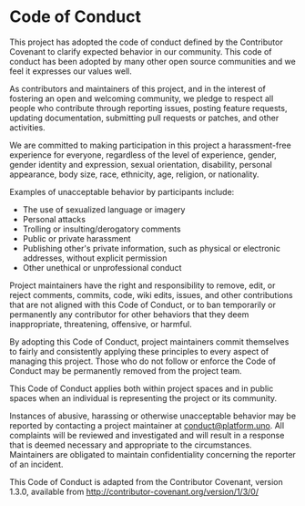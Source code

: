 # Code of Conduct

This project has adopted the code of conduct defined by the Contributor Covenant to clarify expected behavior in our community. This code of conduct has been adopted by many other open source communities and we feel it expresses our values well. 

As contributors and maintainers of this project, and in the interest of fostering an open and welcoming community, we pledge to respect all people who contribute through reporting issues, posting feature requests, updating documentation, submitting pull requests or patches, and other activities.

We are committed to making participation in this project a harassment-free experience for everyone, regardless of the level of experience, gender, gender identity and expression, sexual orientation, disability, personal appearance, body size, race, ethnicity, age, religion, or nationality.

Examples of unacceptable behavior by participants include:

- The use of sexualized language or imagery
- Personal attacks
- Trolling or insulting/derogatory comments
- Public or private harassment
- Publishing other's private information, such as physical or electronic addresses, without explicit permission
- Other unethical or unprofessional conduct

Project maintainers have the right and responsibility to remove, edit, or reject comments, commits, code, wiki edits, issues, and other contributions that are not aligned with this Code of Conduct, or to ban temporarily or permanently any contributor for other behaviors that they deem inappropriate, threatening, offensive, or harmful.

By adopting this Code of Conduct, project maintainers commit themselves to fairly and consistently applying these principles to every aspect of managing this project. Those who do not follow or enforce the Code of Conduct may be permanently removed from the project team.

This Code of Conduct applies both within project spaces and in public spaces when an individual is representing the project or its community.

Instances of abusive, harassing or otherwise unacceptable behavior may be reported by contacting a project maintainer at conduct@platform.uno. All complaints will be reviewed and investigated and will result in a response that is deemed necessary and appropriate to the circumstances. Maintainers are obligated to maintain confidentiality concerning the reporter of an incident.

This Code of Conduct is adapted from the Contributor Covenant, version 1.3.0, available from http://contributor-covenant.org/version/1/3/0/
